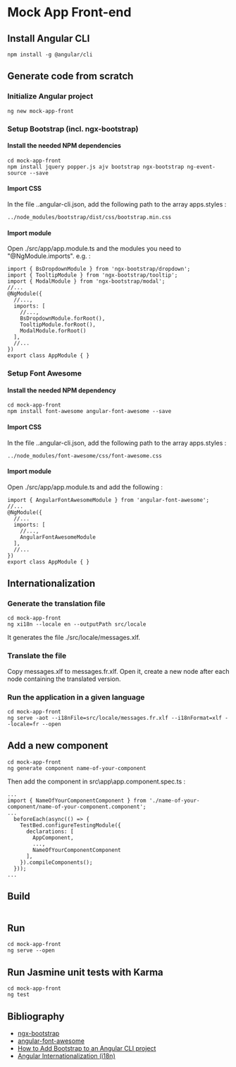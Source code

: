 Mock App Front-end
==================

## Install Angular CLI
```
npm install -g @angular/cli
```

## Generate code from scratch
### Initialize Angular project
```
ng new mock-app-front
```
### Setup Bootstrap (incl. ngx-bootstrap)
#### Install the needed NPM dependencies
```
cd mock-app-front
npm install jquery popper.js ajv bootstrap ngx-bootstrap ng-event-source --save
```
#### Import CSS
In the file .\.angular-cli.json, add the following path to the array apps.styles :
```
../node_modules/bootstrap/dist/css/bootstrap.min.css
```
#### Import module
Open ./src/app/app.module.ts and the modules you need to "@NgModule.imports".
e.g. :
```
import { BsDropdownModule } from 'ngx-bootstrap/dropdown';
import { TooltipModule } from 'ngx-bootstrap/tooltip';
import { ModalModule } from 'ngx-bootstrap/modal';
//...
@NgModule({
  //...,
  imports: [
    //...,
    BsDropdownModule.forRoot(),
    TooltipModule.forRoot(),
    ModalModule.forRoot()
  ],
  //...
})
export class AppModule { }
```
### Setup Font Awesome
#### Install the needed NPM dependency
```
cd mock-app-front
npm install font-awesome angular-font-awesome --save
```
#### Import CSS
In the file .\.angular-cli.json, add the following path to the array apps.styles :
```
../node_modules/font-awesome/css/font-awesome.css
```
#### Import module
Open ./src/app/app.module.ts and add the following :
```
import { AngularFontAwesomeModule } from 'angular-font-awesome';
//...
@NgModule({
  //...
  imports: [
    //...,
    AngularFontAwesomeModule
  ],
  //...
})
export class AppModule { }
```

## Internationalization
### Generate the translation file
```
cd mock-app-front
ng xi18n --locale en --outputPath src/locale
```
It generates the file ./src/locale/messages.xlf.
### Translate the file
Copy messages.xlf to messages.fr.xlf. Open it, create a new <target/> node after each <source/> node containing the translated version.
### Run the application in a given language
```
cd mock-app-front
ng serve -aot --i18nFile=src/locale/messages.fr.xlf --i18nFormat=xlf --locale=fr --open
```

## Add a new component
```
cd mock-app-front
ng generate component name-of-your-component
```
Then add the component in src\app\app.component.spec.ts :
```
...
import { NameOfYourComponentComponent } from './name-of-your-component/name-of-your-component.component';
...
  beforeEach(async(() => {
    TestBed.configureTestingModule({
      declarations: [
        AppComponent,
        ...,
        NameOfYourComponentComponent
      ],
    }).compileComponents();
  }));
...
```

## Build
```
```

## Run
```
cd mock-app-front
ng serve --open
```

## Run Jasmine unit tests with Karma
```
cd mock-app-front
ng test
```

## Bibliography
* [ngx-bootstrap](https://valor-software.com/ngx-bootstrap/#/)
* [angular-font-awesome](https://github.com/baruchvlz/angular-font-awesome)
* [How to Add Bootstrap to an Angular CLI project](https://loiane.com/2017/08/how-to-add-bootstrap-to-an-angular-cli-project/)
* [Angular Internationalization (i18n)](https://angular.io/guide/i18n)
